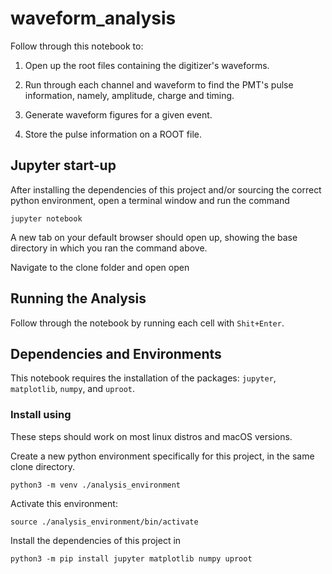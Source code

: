 # waveform_analysis

Follow through this notebook to:

1. Open up the root files containing the digitizer's waveforms.

2. Run through each channel and waveform to find the PMT's pulse information, namely, amplitude, charge and timing. 

3. Generate waveform figures for a given event.

4. Store the pulse information on a ROOT file.


## Jupyter start-up

After installing the dependencies of this project and/or sourcing the correct python environment, open a terminal window and run the command

```jupyter notebook```

A new tab on your default browser should open up, showing the base directory in which you ran the command above. 

Navigate to the clone folder and open open 

## Running the Analysis

Follow through the notebook by running each cell with ```Shit+Enter```.


## Dependencies and Environments

This notebook requires the installation of the packages: ```jupyter```, ```matplotlib```, ```numpy```, and ```uproot```.


### Install using

These steps should work on most linux distros and macOS versions.

Create a new python environment specifically for this project, in the same clone directory. 

```python3 -m venv ./analysis_environment```

Activate this environment:

```source ./analysis_environment/bin/activate```

Install the dependencies of this project in 

```python3 -m pip install jupyter matplotlib numpy uproot```
